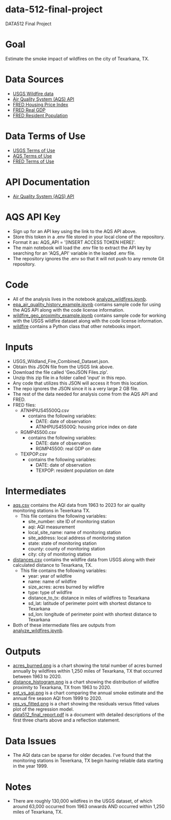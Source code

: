 # data-512-final-project
DATA512 Final Project

# Goal
Estimate the smoke impact of wildfires on the city of Texarkana, TX.

# Data Sources
- [USGS Wildfire data](https://www.sciencebase.gov/catalog/item/61aa537dd34eb622f699df81)
- [Air Quality System (AQS) API](https://aqs.epa.gov/aqsweb/documents/data_api.html)
- [FRED Housing Price Index](https://fred.stlouisfed.org/series/ATNHPIUS45500Q)
- [FRED Real GDP](https://fred.stlouisfed.org/series/RGMP45500)
- [FRED Resident Population](https://fred.stlouisfed.org/series/TEXPOP)

# Data Terms of Use
- [USGS Terms of Use](https://www.usgs.gov/faqs/what-are-terms-uselicensing-map-services-and-data-national-map)
- [AQS Terms of Use](https://aqs.epa.gov/aqsweb/documents/data_api.html#signup)
- [FRED Terms of Use](https://fred.stlouisfed.org/legal/#full-fred-terms)

# API Documentation
- [Air Quality System (AQS) API](https://aqs.epa.gov/aqsweb/documents/data_api.html)

# AQS API Key
- Sign up for an API key using the link to the AQS API above.
- Store this token in a .env file stored in your local clone of the repository.
- Format it as: AQS_API = '[INSERT ACCESS TOKEN HERE]'.
- The main notebook will load the .env file to extract the API key by searching for an 'AQS_API' variable in the loaded .env file.
- The repository ignores the .env so that it will not push to any remote Git repository.

# Code
- All of the analysis lives in the notebook [analyze_wildfires.ipynb](https://github.com/jmic94/data-512-final-project/blob/main/code/analyse_wildfires.ipynb).
- [epa_air_quality_history_example.ipynb](https://github.com/jmic94/data-512-final-project/blob/main/code/epa_air_quality_history_example.ipynb) contains sample code for using the AQS API along with the code license information.
- [wildfire_geo_proximity_example.ipynb](https://github.com/jmic94/data-512-final-project/blob/main/code/wildfire_geo_proximity_example.ipynb) contains sample code for working with the USGS wildfire dataset along with the code license information.
- [wildfire](https://github.com/jmic94/data-512-final-project/tree/main/code/wildfire) contains a Python class that other notebooks import.

# Inputs
- USGS_Wildland_Fire_Combined_Dataset.json.
- Obtain this JSON file from the USGS link above.
- Download the file called 'GeoJSON Files.zip'.
- Unzip this zip file in a folder called 'input' in this repo.
- Any code that utilizes this JSON will access it from this location.
- The repo ignores the JSON since it is a very large 2 GB file.
- The rest of the data needed for analysis come from the AQS API and FRED.
- FRED files:
    - ATNHPIUS45500Q.csv
        - contains the following variables:
            - DATE: date of observation
            - ATNHPIUS45500Q: housing price index on date
    - RGMP45500.csv
        - contains the following variables:
            - DATE: date of observation
            - RGMP45500: real GDP on date
    - TEXPOP.csv
        - contains the following variables:
            - DATE: date of observation
            - TEXPOP: resident population on date

# Intermediates
- [aqs.csv](https://github.com/jmic94/data-512-final-project/blob/main/intermediate/aqs_data.csv) contains the AQI data from 1963 to 2023 for air quality monitoring stations in Texerkana TX.
    - This file contains the following variables:
        - site_number: site ID of monitoring station
        - aqi: AQI measurement
        - local_site_name: name of monitoring station
        - site_address: local address of monitoring station
        - state: state of monitoring station
        - county: county of monitoring station
        - city: city of monitoring station
- [distances.csv](https://github.com/jmic94/data-512-final-project/blob/main/intermediate/distances.csv) contains the wildfire data from USGS along with their calculated distance to Texarkana, TX.
    - This file contains the following variables:
        - year: year of wildfire
        - name: name of wildfire
        - size_acres: acres burned by wildfire
        - type: type of wildfire
        - distance_to_tx: distance in miles of wildfires to Texarkana
        - sd_lat: latitude of perimeter point with shortest distance to Texarkana
        - sd_lon: longitude of perimeter point with shortest distance to Texarkana
- Both of these intermediate files are outputs from [analyze_wildfires.ipynb](https://github.com/jmic94/data-512-final-project/blob/main/code/analyse_wildfires.ipynb).

# Outputs
- [acres_burned.png](https://github.com/jmic94/data-512-final-project/blob/main/output/acres_burned.png) is a chart showing the total number of acres burned annually by wildfires within 1,250 miles of Texarkana, TX that occurred between 1963 to 2020.
- [distance_histogram.png](https://github.com/jmic94/data-512-final-project/blob/main/output/distance_histogram.png) is a chart showing the distribution of wildfire proximity to Texarkana, TX from 1963 to 2020.
- [est_vs_aqi.png](https://github.com/jmic94/data-512-final-project/blob/main/output/est_vs_aqi.png) is a chart comparing the annual smoke estimate and the annual fire season AQI from 1999 to 2020.
- [res_vs_fitted.png](https://github.com/jmic94/data-512-final-project/blob/main/output/res_vs_fitted.png) is a chart showing the residuals versus fitted values plot of the regression model.
- [data512_final_report.pdf](https://github.com/jmic94/data512-common-analysis/blob/main/write_up.pdf) is a document with detailed descriptions of the first three charts above and a reflection statement.

# Data Issues
- The AQI data can be sparse for older decades. I've found that the monitoring stations in Texerkana, TX begin having reliable data starting in the year 1999.

# Notes
- There are roughly 130,000 wildfires in the USGS dataset, of which around 63,000 occurred from 1963 onwards AND occurred within 1,250 miles of Texarkana, TX.
